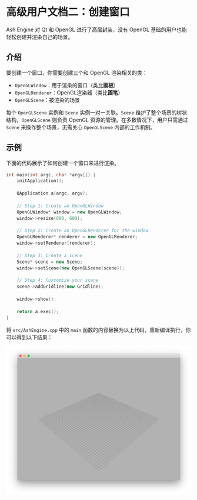 # 高级用户文档二：创建窗口

Ash Engine 对 Qt 和 OpenGL 进行了高层封装，没有 OpenGL 基础的用户也能轻松创建并渲染自己的场景。

## 介绍

要创建一个窗口，你需要创建三个和 OpenGL 渲染相关的类：

* `OpenGLWindow`：用于渲染的窗口（类比**画板**）
* `OpenGLRenderer`：OpenGL渲染器（类比**画笔**）
* `OpenGLScene`：被渲染的场景

每个 `OpenGLScene` 实例和 `Scene` 实例一对一关联。`Scene` 维护了整个场景的树状结构，`OpenGLScene` 则负责 OpenGL 资源的管理。在多数情况下，用户只需通过 `Scene` 来操作整个场景，无需关心 `OpenGLScene` 内部的工作机制。

## 示例

下面的代码展示了如何创建一个窗口来进行渲染。

```cpp
int main(int argc, char *argv[]) {
    initApplication();

    QApplication a(argc, argv);

    // Step 1: Create an OpenGLWindow
    OpenGLWindow* window = new OpenGLWindow;
    window->resize(800, 600);

    // Step 2: Create an OpenGLRenderer for the window
    OpenGLRenderer* renderer = new OpenGLRenderer;
    window->setRenderer(renderer);

    // Step 3: Create a scene
    Scene* scene = new Scene;
    window->setScene(new OpenGLScene(scene));

    // Step 4: Customize your scene
    scene->addGridline(new Gridline);

    window->show();

    return a.exec();
}
```

将 `src/AshEngine.cpp` 中的 `main` 函数的内容替换为以上代码，重新编译执行，你可以得到以下结果：

![](images/advanced-user-manual2.jpg)
